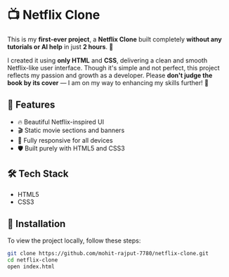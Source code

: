 # 📺 Netflix Clone  

This is my **first-ever project**, a **Netflix Clone** built completely **without any tutorials or AI help** in just **2 hours**. 🚀

I created it using **only HTML** and **CSS**, delivering a clean and smooth Netflix-like user interface. Though it's simple and not perfect, this project reflects my passion and growth as a developer. Please **don't judge the book by its cover** — I am on my way to enhancing my skills further! 💪

## 🚀 Features  
- 🔥 Beautiful Netflix-inspired UI  
- 🎬 Static movie sections and banners  
- 📱 Fully responsive for all devices    
- 🛡️ Built purely with HTML5 and CSS3  

## 🛠 Tech Stack  
- HTML5  
- CSS3  

## 📂 Installation  
To view the project locally, follow these steps:

```bash
git clone https://github.com/mohit-rajput-7780/netflix-clone.git
cd netflix-clone
open index.html
```


